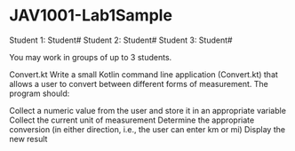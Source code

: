 # JAV1001-Lab1Sample

Student 1: Student#
Student 2: Student#
Student 3: Student#

You may work in groups of up to 3 students.

Convert.kt Write a small Kotlin command line application (Convert.kt) that allows a user to convert between different forms of measurement. The program should:

Collect a numeric value from the user and store it in an appropriate variable
Collect the current unit of measurement
Determine the appropriate conversion (in either direction, i.e., the user can enter km or mi)
Display the new result
